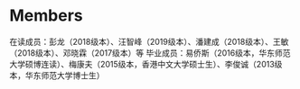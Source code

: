 # Members
在读成员：彭龙（2018级本）、汪智峰（2019级本）、潘建成（2018级本）、王敏（2018级本）、邓晓霖（2017级本）等
毕业成员：易侨斯（2016级本，华东师范大学硕博连读）、梅康夫（2015级本，香港中文大学硕士生）、李俊诚（2013级本，华东师范大学博士生）
